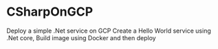 # CSharpOnGCP
Deploy a simple .Net service on GCP
Create a Hello World service using .Net core, Build image using Docker and then deploy
